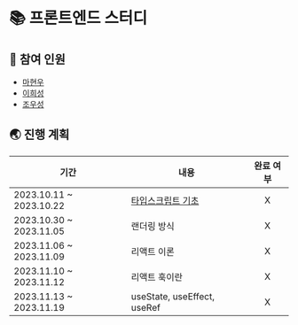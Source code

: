 # 📚 프론트엔드 스터디

## 👥 참여 인원

- [마현우](http://github.com/hw9402)
- [이희성](http://github.com/lheesung)
- [조우성](http://github.com/NameIsUser06)

## 🌏 진행 계획

| 기간                    | 내용                                                | 완료 여부 |
| ----------------------- | --------------------------------------------------- | :-------: |
| 2023.10.11 ~ 2023.10.22 | [타입스크립트 기초](/documents/typescript_basic.md) |     X     |
| 2023.10.30 ~ 2023.11.05 | 랜더링 방식                                         |     X     |
| 2023.11.06 ~ 2023.11.09 | 리액트 이론                                         |     X     |
| 2023.11.10 ~ 2023.11.12 | 리액트 훅이란                                       |     X     |
| 2023.11.13 ~ 2023.11.19 | useState, useEffect, useRef                         |     X     |
